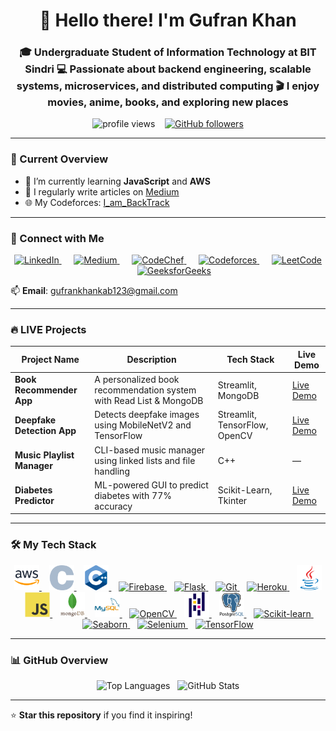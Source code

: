<h1 align="center">👋 Hello there! I'm Gufran Khan</h1>

<h3 align="center">
🎓 Undergraduate Student of Information Technology at BIT Sindri  
💻 Passionate about backend engineering, scalable systems, microservices, and distributed computing  
🎬 I enjoy movies, anime, books, and exploring new places
</h3>

<p align="center">
  <img src="https://komarev.com/ghpvc/?username=igufrankhan&label=Profile%20views&color=0e75b6&style=flat" alt="profile views" />
  &nbsp;&nbsp;
  <a href="https://github.com/gufrankhan?tab=followers" target="_blank">
    <img src="https://img.shields.io/github/followers/gufrankhan?label=Follow&style=social" alt="GitHub followers" />
  </a>
</p>

---

### 🚀 Current Overview

- 🌱 I’m currently learning **JavaScript** and **AWS**
- 📝 I regularly write articles on [Medium](https://medium.com/@gufrankhankab123)
- 🌐 My Codeforces: [I_am_BackTrack](https://codeforces.com/profile/I_am_BackTrack)

---

### 🤝 Connect with Me

<p align="center">
  <a href="https://www.linkedin.com/in/gufran-khan-1ba346292/" target="_blank">
    <img src="https://cdn.jsdelivr.net/npm/simple-icons@v5/icons/linkedin.svg" alt="LinkedIn" height="30" width="40"/>
  </a>&nbsp;&nbsp;&nbsp;&nbsp;

  <a href="https://medium.com/@gufrankhankab123" target="_blank">
    <img src="https://cdn.jsdelivr.net/npm/simple-icons@v5/icons/medium.svg" alt="Medium" height="30" width="40"/>
  </a>&nbsp;&nbsp;&nbsp;&nbsp;

  <a href="https://www.codechef.com/users/codewithgufran" target="_blank">
    <img src="https://cdn.jsdelivr.net/npm/simple-icons@v5/icons/codechef.svg" alt="CodeChef" height="30" width="40"/>
  </a>&nbsp;&nbsp;&nbsp;&nbsp;

  <a href="https://codeforces.com/profile/i_am_backtrack" target="_blank">
    <img src="https://cdn.jsdelivr.net/npm/simple-icons@v5/icons/codeforces.svg" alt="Codeforces" height="30" width="40"/>
  </a>&nbsp;&nbsp;&nbsp;&nbsp;

  <a href="https://leetcode.com/u/gufrankhan/" target="_blank">
    <img src="https://cdn.jsdelivr.net/npm/simple-icons@v5/icons/leetcode.svg" alt="LeetCode" height="30" width="40"/>
  </a>&nbsp;&nbsp;&nbsp;&nbsp;

  <a href="https://www.geeksforgeeks.org/user/kakababawa0p92/" target="_blank">
    <img src="https://cdn.jsdelivr.net/npm/simple-icons@v5/icons/geeksforgeeks.svg" alt="GeeksforGeeks" height="30" width="40"/>
  </a>
</p>

📫 **Email**: gufrankhankab123@gmail.com

---

### 🔥 LIVE Projects

| Project Name | Description | Tech Stack | Live Demo |
|--------------|-------------|------------|-----------|
| **Book Recommender App** | A personalized book recommendation system with Read List & MongoDB | Streamlit, MongoDB | [Live Demo](https://your-streamlit-link.com) |
| **Deepfake Detection App** | Detects deepfake images using MobileNetV2 and TensorFlow | Streamlit, TensorFlow, OpenCV | [Live Demo](https://your-deepfake-link.com) |
| **Music Playlist Manager** | CLI-based music manager using linked lists and file handling | C++ | — |
| **Diabetes Predictor** | ML-powered GUI to predict diabetes with 77% accuracy | Scikit-Learn, Tkinter | [Live Demo](https://your-diabetes-link.com) |

---

### 🛠️ My Tech Stack

<p align="center">
  <a href="https://aws.amazon.com" target="_blank">
    <img src="https://raw.githubusercontent.com/devicons/devicon/master/icons/amazonwebservices/amazonwebservices-original-wordmark.svg" alt="AWS" width="40" height="40"/>
  </a>&nbsp;&nbsp;

  <a href="https://www.cprogramming.com/" target="_blank">
    <img src="https://raw.githubusercontent.com/devicons/devicon/master/icons/c/c-original.svg" alt="C" width="40" height="40"/>
  </a>&nbsp;&nbsp;

  <a href="https://www.w3schools.com/cpp/" target="_blank">
    <img src="https://raw.githubusercontent.com/devicons/devicon/master/icons/cplusplus/cplusplus-original.svg" alt="C++" width="40" height="40"/>
  </a>&nbsp;&nbsp;

  <a href="https://firebase.google.com/" target="_blank">
    <img src="https://www.vectorlogo.zone/logos/firebase/firebase-icon.svg" alt="Firebase" width="40" height="40"/>
  </a>&nbsp;&nbsp;

  <a href="https://flask.palletsprojects.com/" target="_blank">
    <img src="https://www.vectorlogo.zone/logos/palletsprojects_flask/palletsprojects_flask-icon.svg" alt="Flask" width="40" height="40"/>
  </a>&nbsp;&nbsp;

  <a href="https://git-scm.com/" target="_blank">
    <img src="https://www.vectorlogo.zone/logos/git-scm/git-scm-icon.svg" alt="Git" width="40" height="40"/>
  </a>&nbsp;&nbsp;

  <a href="https://heroku.com" target="_blank">
    <img src="https://www.vectorlogo.zone/logos/heroku/heroku-icon.svg" alt="Heroku" width="40" height="40"/>
  </a>&nbsp;&nbsp;

  <a href="https://www.java.com" target="_blank">
    <img src="https://raw.githubusercontent.com/devicons/devicon/master/icons/java/java-original.svg" alt="Java" width="40" height="40"/>
  </a>&nbsp;&nbsp;

  <a href="https://developer.mozilla.org/en-US/docs/Web/JavaScript" target="_blank">
    <img src="https://raw.githubusercontent.com/devicons/devicon/master/icons/javascript/javascript-original.svg" alt="JavaScript" width="40" height="40"/>
  </a>&nbsp;&nbsp;

  <a href="https://www.mongodb.com/" target="_blank">
    <img src="https://raw.githubusercontent.com/devicons/devicon/master/icons/mongodb/mongodb-original-wordmark.svg" alt="MongoDB" width="40" height="40"/>
  </a>&nbsp;&nbsp;

  <a href="https://www.mysql.com/" target="_blank">
    <img src="https://raw.githubusercontent.com/devicons/devicon/master/icons/mysql/mysql-original-wordmark.svg" alt="MySQL" width="40" height="40"/>
  </a>&nbsp;&nbsp;

  <a href="https://opencv.org/" target="_blank">
    <img src="https://www.vectorlogo.zone/logos/opencv/opencv-icon.svg" alt="OpenCV" width="40" height="40"/>
  </a>&nbsp;&nbsp;

  <a href="https://pandas.pydata.org/" target="_blank">
    <img src="https://raw.githubusercontent.com/devicons/devicon/master/icons/pandas/pandas-original.svg" alt="Pandas" width="40" height="40"/>
  </a>&nbsp;&nbsp;

  <a href="https://www.postgresql.org" target="_blank">
    <img src="https://raw.githubusercontent.com/devicons/devicon/master/icons/postgresql/postgresql-original-wordmark.svg" alt="PostgreSQL" width="40" height="40"/>
  </a>&nbsp;&nbsp;

  <a href="https://scikit-learn.org/" target="_blank">
    <img src="https://upload.wikimedia.org/wikipedia/commons/0/05/Scikit_learn_logo_small.svg" alt="Scikit-learn" width="40" height="40"/>
  </a>&nbsp;&nbsp;

  <a href="https://seaborn.pydata.org/" target="_blank">
    <img src="https://seaborn.pydata.org/_images/logo-mark-lightbg.svg" alt="Seaborn" width="40" height="40"/>
  </a>&nbsp;&nbsp;

  <a href="https://www.selenium.dev" target="_blank">
    <img src="https://raw.githubusercontent.com/detain/svg-logos/780f25886640cef088af994181646db2f6b1a3f8/svg/selenium-logo.svg" alt="Selenium" width="40" height="40"/>
  </a>&nbsp;&nbsp;

  <a href="https://www.tensorflow.org" target="_blank">
    <img src="https://www.vectorlogo.zone/logos/tensorflow/tensorflow-icon.svg" alt="TensorFlow" width="40" height="40"/>
  </a>
</p>

---

### 📊 GitHub Overview

<p align="center">
  <img src="https://github-readme-stats.vercel.app/api/top-langs?username=igufrankhan&show_icons=true&locale=en&layout=compact" alt="Top Languages" />&nbsp;&nbsp;
  <img src="https://github-readme-stats.vercel.app/api?username=igufrankhan&show_icons=true&locale=en" alt="GitHub Stats" />
</p>

---

⭐️ **Star this repository** if you find it inspiring!
